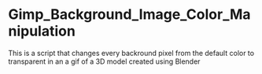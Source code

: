 # Gimp_Background_Image_Color_Manipulation
This is a script that changes every backround pixel 
from the default color to transparent
in an a gif of a 3D model created using Blender
